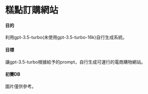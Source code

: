 # 糕點訂購網站
<h4>目的</h4>
利用gpt-3.5-turbo(未使用gpt-3.5-turbo-16k)自行生成系統。
<h4>目標</h4>
讓gpt-3.5-turbo根據給予的prompt，自行生成可運行的電商購物網站。
<h4>初賽DB</h4>
圖片僅供參考。<br>

